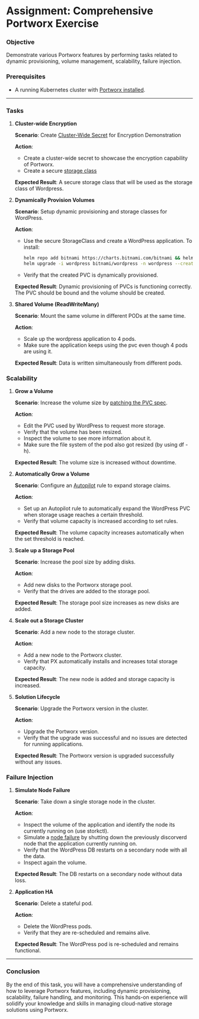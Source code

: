 # Assignment: Comprehensive Portworx Exercise

### Objective

Demonstrate various Portworx features by performing tasks related to dynamic provisioning, volume management, scalability, failure injection.

### Prerequisites

- A running Kubernetes cluster with [Portworx installed](./prerequisites.md).
<!-- - A pre-installed WordPress application deployed on the EKS cluster.
    To install:
    ```bash
    helm repo add bitnami https://charts.bitnami.com/bitnami && helm repo update
    helm upgrade -i wordpress bitnami/wordpress -n wordpress --create-namespace --set global.storageClass=px-db
    ``` -->
---

### Tasks

1. **Cluster-wide Encryption**  

    **Scenario**: Create [Cluster-Wide Secret](./readmes/volume-encryption.md) for Encryption Demonstration

    **Action**:
    - Create a cluster-wide secret to showcase the encryption capability of Portworx.
    - Create a secure [storage class](./snippets/encrypted-pvc/storage-class.yaml)

    **Expected Result**: A secure storage class that will be used as the storage class of Wordpress.

2. **Dynamically Provision Volumes**

   **Scenario**: Setup dynamic provisioning and storage classes for WordPress.

   **Action**: 
   - Use the secure StorageClass and create a WordPress application.
        To install:
        ```bash
        helm repo add bitnami https://charts.bitnami.com/bitnami && helm repo update
        helm upgrade -i wordpress bitnami/wordpress -n wordpress --create-namespace --set global.storageClass=<name-of-your-encrypted-storageclass>
        ```
   - Verify that the created PVC is dynamically provisioned.

   **Expected Result**: Dynamic provisioning of PVCs is functioning correctly. The PVC should be bound and the volume should be created.

3. **Shared Volume (ReadWriteMany)**

   **Scenario**: Mount the same volume in different PODs at the same time.

   **Action**:
   - Scale up the wordpress application to 4 pods.
   - Make sure the application keeps using the pvc even though 4 pods are using it.

   **Expected Result**: Data is written simultaneously from different pods.


### Scalability

1. **Grow a Volume**

   **Scenario**: Increase the volume size by [patching the PVC spec](./readmes/dynamic-provision.md).

   **Action**:
   - Edit the PVC used by WordPress to request more storage.
   - Verify that the volume has been resized.
   - Inspect the volume to see more information about it.
   - Make sure the file system of the pod also got resized (by using df -h).

   **Expected Result**: The volume size is increased without downtime.

2. **Automatically Grow a Volume**

   **Scenario**: Configure an [Autopilot](./readmes/dynamic-provision.md) rule to expand storage claims.

   **Action**:
   - Set up an Autopilot rule to automatically expand the WordPress PVC when storage usage reaches a certain threshold. 
   - Verify that volume capacity is increased according to set rules.

   **Expected Result**: The volume capacity increases automatically when the set threshold is reached.

3. **Scale up a Storage Pool**

   **Scenario**: Increase the pool size by adding disks.

   **Action**:
   - Add new disks to the Portworx storage pool.
   - Verify that the drives are added to the storage pool.

   **Expected Result**: The storage pool size increases as new disks are added.


4. **Scale out a Storage Cluster**

   **Scenario**: Add a new node to the storage cluster.

   **Action**:
   - Add a new node to the Portworx cluster.
   - Verify that PX automatically installs and increases total storage capacity.

   **Expected Result**: The new node is added and storage capacity is increased.

5. **Solution Lifecycle**

   **Scenario**: Upgrade the Portworx version in the cluster.

   **Action**:
   - Upgrade the Portworx version.
   - Verify that the upgrade was successful and no issues are detected for running applications.

   **Expected Result**: The Portworx version is upgraded successfully without any issues.



### Failure Injection

1. **Simulate Node Failure**

   **Scenario**: Take down a single storage node in the cluster.

   **Action**:
   - Inspect the volume of the application and identify the node its currently running on (use storkctl).
   - Simulate a [node failure](./readmes/HA.md) by shutting down the previously discorverd node that the application currently running on.
   - Verify that the WordPress DB restarts on a secondary node with all the data.
   - Inspect again the volume.

   **Expected Result**: The DB restarts on a secondary node without data loss.

2. **Application HA**

   **Scenario**: Delete a stateful pod.

   **Action**:
   - Delete the WordPress pods.
   - Verify that they are re-scheduled and remains alive.

   **Expected Result**: The WordPress pod is re-scheduled and remains functional.


---

### Conclusion

By the end of this task, you will have a comprehensive understanding of how to leverage Portworx features, including dynamic provisioning, scalability, failure handling, and monitoring. This hands-on experience will solidify your knowledge and skills in managing cloud-native storage solutions using Portworx.